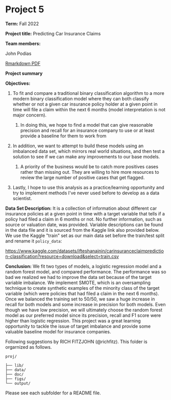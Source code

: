 # Project 5

**Term:** Fall 2022


**Project title:** Predicting Car Insurance Claims

**Team members:**

John Podias

[Rmarkdown PDF](https://github.com/jep5517/Project-5/blob/main/doc/Project%20_5_Rmarkdown_PDF.pdf)


**Project summary**

**Objectives:**

1. To fit and compare a traditional binary classification algorithm to
    a more modern binary classification model where they can both
    classify whether or not a given car insurance policy holder at a
    given point in time will file a claim within the next 6 months
    (model interpretation is not major concern).

    1.  In doing this, we hope to find a model that can give reasonable
        precision and recall for an insurance company to use or at least
        provide a baseline for them to work from

2.  In addition, we want to attempt to build these models using an
    imbalanced data set, which mirrors real world situations, and then
    test a solution to see if we can make any improvements to our base
    models.

    1.  A priority of the business would be to catch more positives
        cases rather than missing out. They are willing to hire more
        resources to review the large number of positive cases that get
        flagged.

3.  Lastly, I hope to use this analysis as a practice/learning
    opportunity and try to implement methods I've never used before to
    develop as a data scientist.

**Data Set Description:** It is a collection of information about
different car insurance policies at a given point in time with a target variable that tells if a policy had filed a claim in 6 months or not. No further information, such as source or valuation date, was provided. Variable descriptions can be found in the data file and it is sourced from the Kaggle link also provided below. We use the Kaggle "train" set as our main data set before the train/test split and rename it `policy_data`:

https://www.kaggle.com/datasets/ifteshanajnin/carinsuranceclaimprediction-classification?resource=download&select=train.csv

**Conclusion:** We fit two types of models, a logistic regression model and a random forest model, and compared performance. The performance was so bad we realized we had to improve the data set because of the target variable imbalance. We implement SMOTE, which is an oversampling technique to create synthetic examples of the minority class of the target variable (which were policies that had filed a claim in the next 6 months). Once we balanced the training set to 50/50, we saw a huge increase in recall for both models and some increase in precision for both models. Even though we have low precision, we will ultimately choose the random forest model as our preferred model since its precision, recall and F1 score were higher than logistic regression. This project was a great learning opportunity to tackle the issue of target imbalance and provide some valuable baseline model for insurance companies. 

Following suggestions by RICH FITZJOHN (@richfitz). This folder is orgarnized as follows.

```
proj/

├── lib/
├── data/
├── doc/
├── figs/
└── output/
```

Please see each subfolder for a README file.
 
